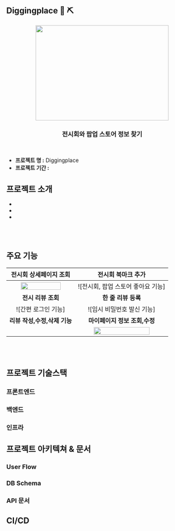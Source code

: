 ## Diggingplace  :gem: ⛏️
<div align="center">
<img src="https://github.com/sdyproject/diggingplace/assets/126428651/ba52afad-ef27-4453-8ef4-ad58cf787b75"  width="350" height="250">
   
  ### 전시회와 팝업 스토어 정보 찾기
  <br>
</div>

- **프로젝트 명 :** Diggingplace 
- **프로젝트 기간 :** 




## 프로젝트 소개 

- 
- 
- 



<br></br>
## 주요 기능 
|                                                  <b>전시회 상세페이지 조회</b>                                                   |                                                   <b>전시회 북마크 추가</b>                                                   |
|:----------------------------------------------------------------------------------------------------------------------:|:---------------------------------------------------------------------------------------------------------------------:|
| <img width="80%" src="https://github.com/sdyproject/diggingplace/assets/126428651/a20f9209-291f-4572-b545-a5c8d90eabcd"> | ![전시회, 팝업 스토어 좋아요 기능]   |
|                                                    <b>전시 리뷰 조회</b>                                                     |                                                   <b>한 줄 리뷰 등록</b>                                                    |
|   ![간편 로그인 기능]  |  ![임시 비밀번호 발신 기능]  | </br>
|                                                   <b>리뷰 작성,수정,삭제 기능</b>                                                    |                                                  <b>마이페이지 정보 조회,수정</b>                                                   |
|    | <img width="80%" src="https://github.com/sdyproject/diggingplace/issues/7#issue-2105028841"> | </br>

<br></br>



## 프로젝트 기술스택 

### 프론트엔드


### 백엔드


### 인프라





## 프로젝트 아키텍쳐 & 문서 

### User Flow

### DB Schema

### API 문서

## CI/CD










